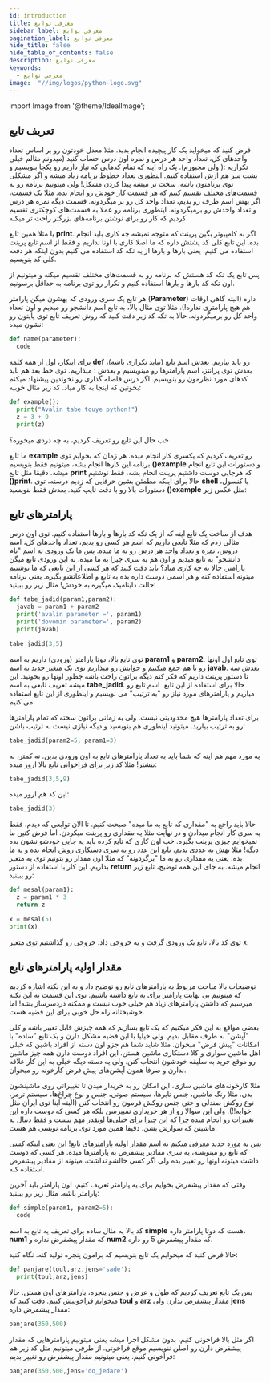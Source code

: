 ```yaml
---
id: introduction
title: معرفی توابع
sidebar_label: معرفی توابع
pagination_label: معرفی توابع
hide_title: false
hide_table_of_contents: false
description: معرفی توابع
keywords:
  - معرفی توابع
image:  "//img/logos/python-logo.svg"
---
```


import Image from '@theme/IdealImage';

## **تعریف تابع**

فرض کنید که میخواید یک کار پیچیده انجام بدید. مثلا معدل خودتون رو بر اساس تعداد واحد‌های کل، تعداد واحد هر درس و نمره اون درس حساب کنید (میدونم مثالم خیلی تکراریه :( ولی مجبورم). یک راه اینه که تمام کدهایی که نیاز داریم رو یکجا بنویسیم و پشت سر هم ازش استفاده کنیم. اینطوری تعداد خطوط برنامه زیاد میشه و اگر مشکلی توی برنامتون باشه، سخت تر میشه پیدا کردن مشکل! ولی میتونیم برنامه رو به قسمت‌های مختلف تقسیم کنیم که هر قسمت کار خودش رو انجام بده. مثلا یک قسمت، اگر بهش اسم طرف رو بدیم، تعداد واحد کل رو بر میگردونه. قسمت دیگه نمره هر درس و تعداد واحدش رو برمیگردونه. اینطوری برنامه رو عملا به قسمت‌های کوچکتری تقسیم کردیم که کار رو برای نوشتن برنامه‌های بزرگتر راحت تر میکنه.

یا مثلا همین تابع **print**. اگر به کامپیوتر بگین پرینت که متوجه نمیشه چه کاری باید انجام بده. این تابع کلی کد پشتش داره که ما اصلا کاری با اونا نداریم و فقط از اسم تابع پرینت استفاده می کنیم. یعنی بارها و بارها از یه تکه کد استفاده می کنیم بدون اینکه هر دفعه کلی کد بنویسیم.

پس تابع یک تکه کد هستش که برنامه رو به قسمت‌های مختلف تقسیم میکنه و میتونیم از اون تکه کد بارها و بارها استفاده کنیم و تکرار رو توی برنامه به حداقل برسونیم.

هر تابع یک سری ورودی که بهشون میگن پارامتر (**Parameter**) داره (البته گاهی اوقات هم هیچ پارامتری نداره!). مثلا توی مثال بالا، به تابع اسم دانشجو رو میدیم و اون تعداد واحد کل رو برمیگردونه. حالا به تکه کد زیر دقت کنید که روش تعریف تابع توی پایتون رو نشون میده:

```python
def name(parameter):
  code
```

برای اینکار، اول از همه کلمه **def** رو باید بیاریم. بعدش اسم تابع (نباید تکراری باشه)، بعدش توی پرانتز، اسم پارامترها رو مینویسیم و بعدش : میذاریم. توی خط بعد هم باید کدهای مورد نظرمون رو بنویسیم. اگر درس فاصله گذاری رو نخوندین پیشنهاد میکنم بخونین که اینجا به کار میاد. کد زیر مثال خوبیه:

```python
def example():
  print("Avalin tabe touye python!")
  z = 3 + 9
  print(z)
```

خب حال این تابع رو تعریف کردیم، به چه دردی میخوره؟

ما تابع **example** رو تعریف کردیم که یکسری کار انجام میده. هر زمان که بخوایم توی برنامه این کارها انجام بشه، میتونیم فقط بنویسیم **()example** و دستورات این تابع انجام میشه. دقیقا مثل تابع **print** که هرجایی دوست داشتیم پرینت انجام بشه، فقط نوشتیم **()print**. حالا برای اینکه مطمئن بشین حرفایی که زدیم درسته، توی **shell** یا کنسول، دستورات بالا رو با دقت تایپ کنید. بعدش فقط بنویسید **()example** مثل عکس زیر:

## **پارامترهای تابع**

هدف از ساخت یک تابع اینه که از یک تکه کد بارها و بارها استفاده کنیم. توی اون درس مثالی زدم که مثلا تابعی داریم که اسم هر کسی رو بدیم، تعداد واحد‌های کل، اسم دروس، نمره و تعداد واحد هر درس رو به ما میده. پس ما یک ورودی به اسم "نام دانشجو" به تابع میدیم و اون هم یه سری چیزا به ما میده. به این ورودی تابع میگن پارامتر. حالا به چه کاری میاد؟ باید دقت کنید که هر کسی از این تابعی که ما نوشتیم میتونه استفاده کنه و هر اسمی دوست داره بده به تابع و اطلاعاتشو بگیره. یعنی برنامه حالت داینامیک میگیره به خودش! مثال زیر رو ببینید:

```python
def tabe_jadid(param1,param2):
  javab = param1 + param2
  print('avalin parameter =', param1)
  print('dovomin parameter=', param2)
  print(javab)

tabe_jadid(3,5)
```

توی تابع بالا، دوتا پارامتر (ورودی) داریم به اسم **param1** و **param2**. توی تابع اول اونها رو با هم جمع میکنیم و جوابش رو میذاریم توی یک متغیر جدید به اسم **javab**. بعدش سه تا دستور پرینت داریم که فکر کنم دیگه براتون راحت باشه چطور اونها رو بخونید. این میشه تعریف تابعی به اسم **tabe_jadid**. حالا برای استفاده از این تابع، اسم تابع رو میاریم و پارامترهای مورد نیاز رو "به ترتیب" می نویسیم و اینطوری از این تابع استفاده می کنیم.

برای تعداد پارامترها هیچ محدودیتی نیست. ولی یه زمانی براتون سخته که تمام پارامترها رو به ترتیب بیارید. میتونید اینطوری هم بنویسید و دیگه نیازی نیست به ترتیب باشن:

```python
tabe_jadid(param2=5, param1=3)
```

یه مورد مهم هم اینه که شما باید به تعداد پارامترهای تابع به اون ورودی بدین. نه کمتر، نه بیشتر! مثلا کد زیر برای فراخوانی تابع بالا ارور میده:

```python
tabe_jadid(3,5,9)
```

این کد هم ارور میده:

```python
tabe_jadid(3)
```

حالا باید راجع به "مقداری که تابع به ما میده" صبحت کنیم. تا الان توابعی که دیدم، فقط یه سری کار انجام میدادن و در نهایت مثلا یه مقداری رو پرینت میکردن. اما فرض کنین ما نمیخوایم چیزی پرینت بگیره. خب اون کاری که تابع کرده باید یه جایی خودشو نشون بده دیگه! مثلا بهش یه عددی بدیم، تابع این عدد رو یه سری دستکاری روش انجام بده و به ما بده. یعنی یه مقداری رو به ما "برگردونه" که مثلا اون مقدار رو بتونیم توی یه متغیر بذاریم. این کار با استفاده از دستور **return** انجام میشه. به جای این همه توضیح، تابع زیر رو ببینید:

```python
def mesal(param1):
  z = param1 * 3
  return z

x = mesal(5)
print(x)
```

توی کد بالا، تابع یک ورودی گرفت و یه خروجی داد. خروجی رو گذاشتیم توی متغیر x.

## **مقدار اولیه پارامترهای تابع**

توضیحات بالا مباحث مربوط به پارامترهای تابع رو توضیح داد و به این نکته اشاره کردیم که میتونیم بی نهایت پارامتر برای یه تابع داشته باشیم. توی این قسمت به این نکته میرسیم که داشتن پارامترهای زیاد هم خیلی خوب نیست و ممکنه دردسرساز بشه! اما خوشبختانه راه حل خوبی برای این قضیه هست.

بعضی مواقع به این فکر میکنیم که یک تابع بسازیم که همه چیزش قابل تغییر باشه و کلی "آپشن" به طرف مقابل بدیم. ولی خیلیا با این قضیه مشکل دارن و یک تابع "ساده" با امکانات "پیش فرض" میخوان. مثلا شاید شما هم جزو اون دسته از افراد باشین که خیلی اهل ماشین سواری و کلا دستکاری ماشین هستن. این افراد دوست دارن همه چیز ماشین رو موقع خرید به سلیقه خودشون انتخاب کنن. ولی یه دسته دیگه خیلی به این کار علاقه ندارن و صرفا همون آپشن‌های پیش فرض کارخونه رو میخوان.

مثلا کارخونه‌های ماشین سازی، این امکان رو به خریدار میدن تا تغییراتی روی ماشینشون بدن. مثلا رنگ ماشین، جنس تایرها، سیستم صوتی، جنس و نوع چراغ‌ها، سیستم ترمز، نوع روکش صندلی و حتی جنس روکش فرمون رو انتخاب کنن (البته اینا توی ایران مثل خوابه!!). ولی این سوالا رو از هر خریداری نمیپرسن بلکه هر کسی که دوست داره این تغییرات رو انجام میده چرا که این چیزا برای خیلی‌ها اونقدر مهم نیست و فقط دنبال یه ماشینن که سوارش بشن. دقیقا همین مورد توی برنامه نویسی هم هست.

پس یه مورد جدید معرفی میکنم به اسم مقدار اولیه پارامترهای تابع! این یعنی اینکه کسی که تابع رو مینویسه، یه سری مقادیر پیشفرض به پارامترها میده. هر کسی که دوست داشت میتونه اونها رو تغییر بده ولی اگر کسی حالشو نداشت، میتونه از مقادیر پیشفرض استفاده کنه.

وقتی که مقدار پیشفرض بخوایم برای یه پارامتر تعریف کنیم، اون پارامتر باید آخرین پارامتر باشه. مثال زیر رو ببینید:

```python
def simple(param1, param2=5):
  code
```

کد بالا یه مثال ساده برای تعریف یه تابع به اسم **simple** هست که دوتا پارامتر داره، **num1** که مقدار پیشفرض نداره و **num2** که مقدار پیشفرض 5 رو داره.

حالا فرض کنید که میخوایم یک تابع بنویسیم که برامون پنجره تولید کنه. نگاه کنید:

```python
def panjare(toul,arz,jens='sade'):
  print(toul,arz,jens)
```

پس یک تابع تعریف کردیم که طول و عرض و جنس پنجره، پارامترهای اون هستن. حالا میخوایم فراخونیش کنیم. دقت کنید که **toul** و **arz** مقدار پیشفرض ندارن ولی **jens** مقدار پیشفرض داره:

```python
panjare(350,500)
```

اگر مثل بالا فراخونی کنیم، بدون مشکل اجرا میشه یعنی میتونیم پارامترهایی که مقدار پیشفرض دارن رو اصلن ننویسیم موقع فراخونی. از طرفی میتونیم مثل کد زیر هم فراخونی کنیم. یعنی میتونیم مقدار پیشفرض رو تغییر بدیم:

```python
panjare(350,500,jens='do_jedare')
```
